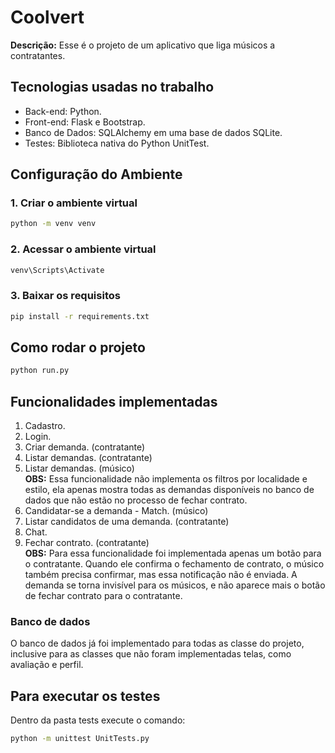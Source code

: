 
# Coolvert

**Descrição:** Esse é o projeto de um aplicativo que liga músicos a contratantes.

## Tecnologias usadas no trabalho
* Back-end: Python.
* Front-end: Flask e Bootstrap.
* Banco de Dados: SQLAlchemy em uma base de dados SQLite.
* Testes: Biblioteca nativa do Python UnitTest.

## Configuração do Ambiente

### 1. Criar o ambiente virtual

```bash
python -m venv venv
```
### 2. Acessar o ambiente virtual
```bash
venv\Scripts\Activate
```

### 3. Baixar os requisitos
```bash
pip install -r requirements.txt
```

## Como rodar o projeto
```bash
python run.py
```

## Funcionalidades implementadas
1. Cadastro.
2. Login.
3. Criar demanda. (contratante)
4. Listar demandas. (contratante)
5. Listar demandas. (músico)  
   **OBS:** Essa funcionalidade não implementa os filtros por localidade e estilo, ela apenas mostra todas as demandas disponíveis no banco de dados que não estão no processo de fechar contrato.
6. Candidatar-se a demanda - Match. (músico)
7. Listar candidatos de uma demanda. (contratante)
8. Chat.
9. Fechar contrato. (contratante)  
    **OBS:** Para essa funcionalidade foi implementada apenas um botão para o contratante. Quando ele confirma o fechamento de contrato, o músico também precisa confirmar, mas essa notificação não é enviada. A demanda se torna invisível para os músicos, e não aparece mais o botão de fechar contrato para o contratante.

### Banco de dados
  O banco de dados já foi implementado para todas as classe do projeto, inclusive para as classes que não foram implementadas telas, como avaliação e perfil.  

## Para executar os testes
  Dentro da pasta tests execute o comando:
```bash
python -m unittest UnitTests.py
```
